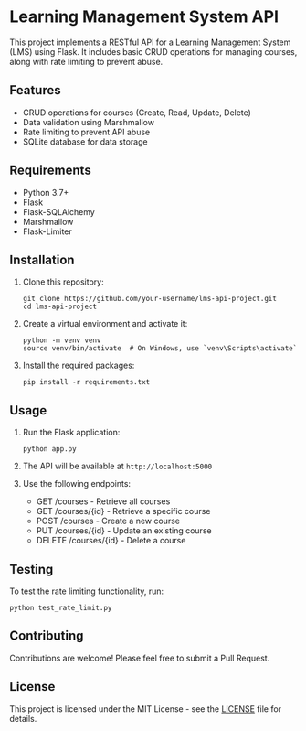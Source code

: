 # Learning Management System API

This project implements a RESTful API for a Learning Management System (LMS) using Flask. It includes basic CRUD operations for managing courses, along with rate limiting to prevent abuse.

## Features

- CRUD operations for courses (Create, Read, Update, Delete)
- Data validation using Marshmallow
- Rate limiting to prevent API abuse
- SQLite database for data storage

## Requirements

- Python 3.7+
- Flask
- Flask-SQLAlchemy
- Marshmallow
- Flask-Limiter

## Installation

1. Clone this repository:
   ```
   git clone https://github.com/your-username/lms-api-project.git
   cd lms-api-project
   ```

2. Create a virtual environment and activate it:
   ```
   python -m venv venv
   source venv/bin/activate  # On Windows, use `venv\Scripts\activate`
   ```

3. Install the required packages:
   ```
   pip install -r requirements.txt
   ```

## Usage

1. Run the Flask application:
   ```
   python app.py
   ```

2. The API will be available at `http://localhost:5000`

3. Use the following endpoints:
   - GET /courses - Retrieve all courses
   - GET /courses/{id} - Retrieve a specific course
   - POST /courses - Create a new course
   - PUT /courses/{id} - Update an existing course
   - DELETE /courses/{id} - Delete a course

## Testing

To test the rate limiting functionality, run:

```
python test_rate_limit.py
```

## Contributing

Contributions are welcome! Please feel free to submit a Pull Request.

## License

This project is licensed under the MIT License - see the [LICENSE](LICENSE) file for details.
